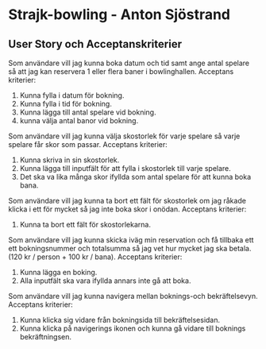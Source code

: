 # Strajk-bowling - Anton Sjöstrand

## User Story och Acceptanskriterier

Som användare vill jag kunna boka datum och tid samt ange antal spelare så att jag kan reservera 1 eller flera baner i bowlinghallen.
Acceptans kriterier: 
1. Kunna fylla i datum för bokning.
2. Kunna fylla i tid för bokning.
3. Kunna lägga till antal spelare vid bokning.
4. kunna välja antal banor vid bokning.

Som användare vill jag kunna välja skostorlek för varje spelare så varje spelare får skor som passar.
Acceptans kriterier:
1. Kunna skriva in sin skostorlek. 
2. Kunna lägga till inputfält för att fylla i skostorlek till varje spelare. 
3. Det ska va lika många skor ifyllda som antal spelare för att kunna boka bana.

Som användare vill jag kunna ta bort ett fält för skostorlek om jag råkade klicka i ett för mycket så jag inte boka skor i onödan.
Acceptans kriterier:
1. Kunna ta bort ett fält för skostorlekarna.

Som användare vill jag kunna skicka iväg min reservation och få tillbaka ett ett bokningsnummer och totalsumma så jag vet hur mycket jag ska betala. (120 kr / person + 100 kr / bana).
Acceptans kriterier:
1. Kunna lägga en boking.
2. Alla inputfält ska vara ifyllda annars inte gå att boka.

Som användare vill jag kunna navigera mellan boknings-och bekräftelsevyn.
Acceptans kriterier: 
1. Kunna klicka sig vidare från bokningsida till bekräftelsesidan. 
2. Kunna klicka på navigerings ikonen och kunna gå vidare till boknings bekräftningsen.











